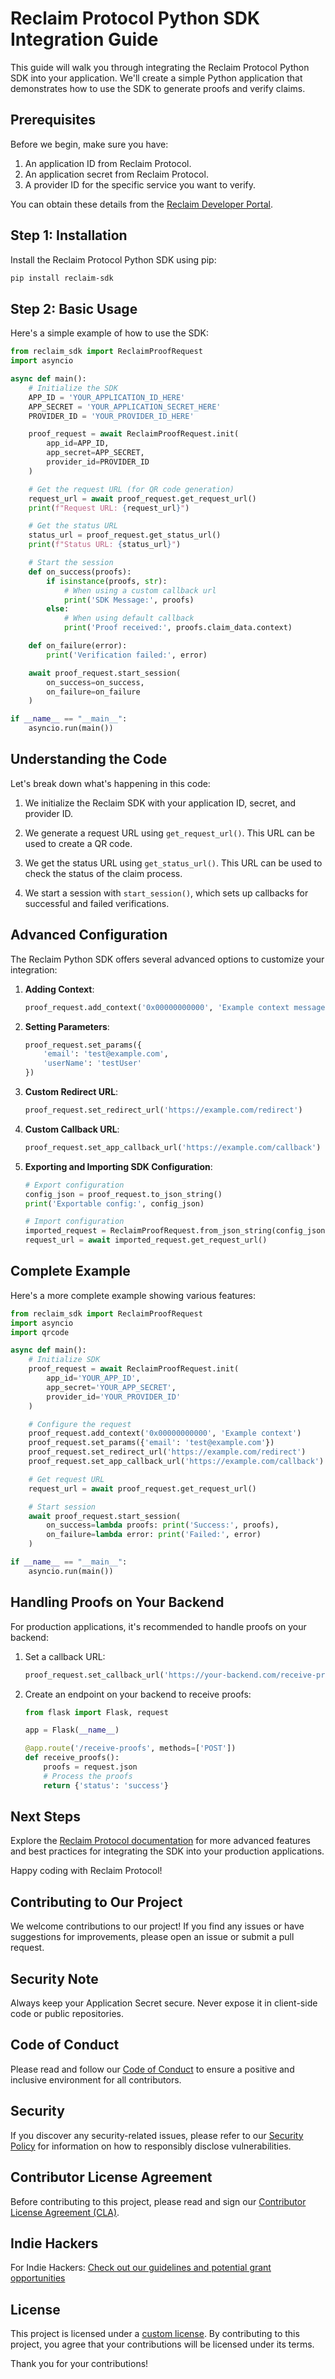 # Reclaim Protocol Python SDK Integration Guide

This guide will walk you through integrating the Reclaim Protocol Python SDK into your application. We'll create a simple Python application that demonstrates how to use the SDK to generate proofs and verify claims.

## Prerequisites

Before we begin, make sure you have:

1. An application ID from Reclaim Protocol.
2. An application secret from Reclaim Protocol.
3. A provider ID for the specific service you want to verify.

You can obtain these details from the [Reclaim Developer Portal](https://dev.reclaimprotocol.org/).

## Step 1: Installation

Install the Reclaim Protocol Python SDK using pip:

```bash
pip install reclaim-sdk
```

## Step 2: Basic Usage

Here's a simple example of how to use the SDK:

```python
from reclaim_sdk import ReclaimProofRequest
import asyncio

async def main():
    # Initialize the SDK
    APP_ID = 'YOUR_APPLICATION_ID_HERE'
    APP_SECRET = 'YOUR_APPLICATION_SECRET_HERE'
    PROVIDER_ID = 'YOUR_PROVIDER_ID_HERE'

    proof_request = await ReclaimProofRequest.init(
        app_id=APP_ID,
        app_secret=APP_SECRET,
        provider_id=PROVIDER_ID
    )

    # Get the request URL (for QR code generation)
    request_url = await proof_request.get_request_url()
    print(f"Request URL: {request_url}")

    # Get the status URL
    status_url = proof_request.get_status_url()
    print(f"Status URL: {status_url}")

    # Start the session
    def on_success(proofs):
        if isinstance(proofs, str):
            # When using a custom callback url
            print('SDK Message:', proofs)
        else:
            # When using default callback
            print('Proof received:', proofs.claim_data.context)

    def on_failure(error):
        print('Verification failed:', error)

    await proof_request.start_session(
        on_success=on_success,
        on_failure=on_failure
    )

if __name__ == "__main__":
    asyncio.run(main())
```

## Understanding the Code

Let's break down what's happening in this code:

1. We initialize the Reclaim SDK with your application ID, secret, and provider ID.

2. We generate a request URL using `get_request_url()`. This URL can be used to create a QR code.

3. We get the status URL using `get_status_url()`. This URL can be used to check the status of the claim process.

4. We start a session with `start_session()`, which sets up callbacks for successful and failed verifications.

## Advanced Configuration

The Reclaim Python SDK offers several advanced options to customize your integration:

1. **Adding Context**:

   ```python
   proof_request.add_context('0x00000000000', 'Example context message')
   ```

2. **Setting Parameters**:

   ```python
   proof_request.set_params({
       'email': 'test@example.com',
       'userName': 'testUser'
   })
   ```

3. **Custom Redirect URL**:

   ```python
   proof_request.set_redirect_url('https://example.com/redirect')
   ```

4. **Custom Callback URL**:

   ```python
   proof_request.set_app_callback_url('https://example.com/callback')
   ```

5. **Exporting and Importing SDK Configuration**:

   ```python
   # Export configuration
   config_json = proof_request.to_json_string()
   print('Exportable config:', config_json)
   
   # Import configuration
   imported_request = ReclaimProofRequest.from_json_string(config_json)
   request_url = await imported_request.get_request_url()
   ```

## Complete Example

Here's a more complete example showing various features:

```python
from reclaim_sdk import ReclaimProofRequest
import asyncio
import qrcode

async def main():
    # Initialize SDK
    proof_request = await ReclaimProofRequest.init(
        app_id='YOUR_APP_ID',
        app_secret='YOUR_APP_SECRET',
        provider_id='YOUR_PROVIDER_ID'
    )

    # Configure the request
    proof_request.add_context('0x00000000000', 'Example context')
    proof_request.set_params({'email': 'test@example.com'})
    proof_request.set_redirect_url('https://example.com/redirect')
    proof_request.set_app_callback_url('https://example.com/callback')

    # Get request URL
    request_url = await proof_request.get_request_url()

    # Start session
    await proof_request.start_session(
        on_success=lambda proofs: print('Success:', proofs),
        on_failure=lambda error: print('Failed:', error)
    )

if __name__ == "__main__":
    asyncio.run(main())
```

## Handling Proofs on Your Backend

For production applications, it's recommended to handle proofs on your backend:

1. Set a callback URL:

   ```python
   proof_request.set_callback_url('https://your-backend.com/receive-proofs')
   ```

2. Create an endpoint on your backend to receive proofs:

   ```python
   from flask import Flask, request
   
   app = Flask(__name__)
   
   @app.route('/receive-proofs', methods=['POST'])
   def receive_proofs():
       proofs = request.json
       # Process the proofs
       return {'status': 'success'}
   ```

## Next Steps

Explore the [Reclaim Protocol documentation](https://docs.reclaimprotocol.org/) for more advanced features and best practices for integrating the SDK into your production applications.

Happy coding with Reclaim Protocol!

## Contributing to Our Project

We welcome contributions to our project! If you find any issues or have suggestions for improvements, please open an issue or submit a pull request.

## Security Note

Always keep your Application Secret secure. Never expose it in client-side code or public repositories.

## Code of Conduct

Please read and follow our [Code of Conduct](https://github.com/reclaimprotocol/.github/blob/main/Code-of-Conduct.md) to ensure a positive and inclusive environment for all contributors.

## Security

If you discover any security-related issues, please refer to our [Security Policy](https://github.com/reclaimprotocol/.github/blob/main/SECURITY.md) for information on how to responsibly disclose vulnerabilities.

## Contributor License Agreement

Before contributing to this project, please read and sign our [Contributor License Agreement (CLA)](https://github.com/reclaimprotocol/.github/blob/main/CLA.md).

## Indie Hackers

For Indie Hackers: [Check out our guidelines and potential grant opportunities](https://github.com/reclaimprotocol/.github/blob/main/Indie-Hackers.md)

## License

This project is licensed under a [custom license](https://github.com/reclaimprotocol/.github/blob/main/LICENSE). By contributing to this project, you agree that your contributions will be licensed under its terms.

Thank you for your contributions!
